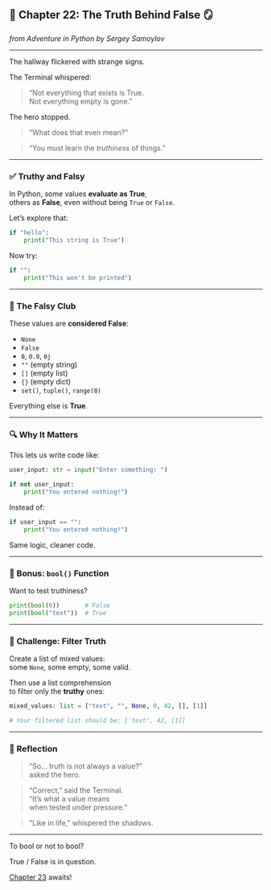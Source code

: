 ## 🐍 Chapter 22: The Truth Behind False 🪞  
*from Adventure in Python by Sergey Samoylov*

---

The hallway flickered with strange signs.

The Terminal whispered:  
> “Not everything that exists is True.  
> Not everything empty is gone.”

The hero stopped.

> “What does that even mean?”

> “You must learn the *truthiness* of things.”

---

### ✅ Truthy and Falsy

In Python, some values **evaluate as True**,  
others as **False**, even without being `True` or `False`.

Let’s explore that:

```python
if "hello":
    print("This string is True")
```

Now try:

```python
if "":
    print("This won't be printed")
```

---

### 🔎 The Falsy Club

These values are **considered False**:

- `None`
- `False`
- `0`, `0.0`, `0j`
- `""` (empty string)
- `[]` (empty list)
- `{}` (empty dict)
- `set()`, `tuple()`, `range(0)`

Everything else is **True**.

---

### 🔍 Why It Matters

This lets us write code like:

```python
user_input: str = input("Enter something: ")

if not user_input:
    print("You entered nothing!")
```

Instead of:

```python
if user_input == "":
    print("You entered nothing!")
```

Same logic, cleaner code.

---

### 🧪 Bonus: `bool()` Function

Want to test truthiness?

```python
print(bool(0))       # False
print(bool("text"))  # True
```

---

### 🧠 Challenge: Filter Truth

Create a list of mixed values:  
some `None`, some empty, some valid.

Then use a list comprehension  
to filter only the **truthy** ones:

```python
mixed_values: list = ["text", "", None, 0, 42, [], [1]]

# Your filtered list should be: ['text', 42, [1]]
```

---

### 🧠 Reflection

> “So... truth is not always a value?”  
> asked the hero.

> “Correct,” said the Terminal.  
> “It’s what a value means  
> when tested under pressure.”

> “Like in life,” whispered the shadows.

---

To bool or not to bool?

True / False is in question.

[Chapter 23](Chapter_23.md) awaits!
